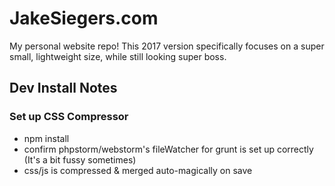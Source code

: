 # JakeSiegers.com
 My personal website repo!
 This 2017 version specifically focuses on a super small, lightweight size, while still looking super boss.

## Dev Install Notes
### Set up CSS Compressor
* npm install
* confirm phpstorm/webstorm's fileWatcher for grunt is set up correctly (It's a bit fussy sometimes)
* css/js is compressed & merged auto-magically on save